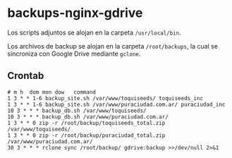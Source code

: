 # backups-nginx-gdrive

Los scripts adjuntos se alojan en la carpeta `/usr/local/bin`.

Los archivos de backup se alojan en la carpeta ```/root/backups```, la cual se sincroniza con Google Drive mediante `gclone`.

## Crontab

```
# m h  dom mon dow   command
1 3 * * 1-6 backup_site.sh /var/www/toquiseeds/ toquiseeds_inc
1 3 * * 1-6 backup_site.sh /var/www/puraciudad.com.ar/ puraciudad_inc
10 3 * * * backup_db.sh /var/www/toquiseeds/
10 3 * * * backup_db.sh /var/www/puraciudad.com.ar/
1 3 * * 0 zip -r /root/backup/toquiseeds_total.zip /var/www/toquiseeds/
1 3 * * 0 zip -r /root/backup/puraciudad_total.zip /var/www/puraciudad.com.ar/
30 3 * * * rclone sync /root/backup/ gdrive:backup >>/dev/null 2>&1
```

